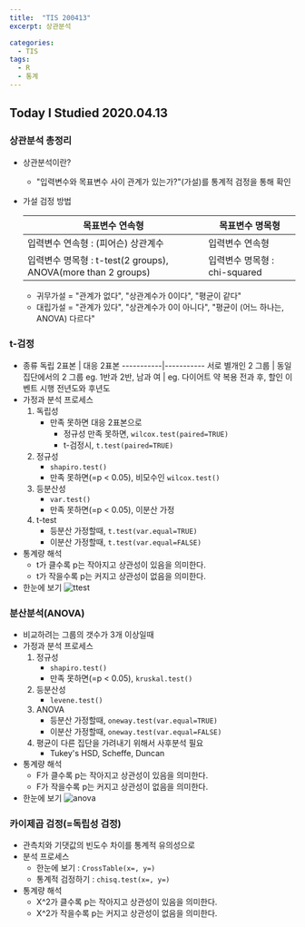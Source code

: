 ```yaml
---
title:  "TIS 200413"
excerpt: 상관분석 

categories:
  - TIS
tags:
  - R
  - 통계
---
```


## Today I Studied 2020.04.13

### 상관분석 총정리
* 상관분석이란?
  - "입력변수와 목표변수 사이 관계가 있는가?"(가설)를 통계적 검정을 통해 확인
  
* 가설 검정 방법
  
  목표변수 연속형 | 목표변수 명목형
  --------------|---------------
  입력변수 연속형 : (피어슨) 상관계수 | 입력변수 연속형
  입력변수 명목형 : t-test(2 groups), ANOVA(more than 2 groups) | 입력변수 명목형 : chi-squared 
  
  - 귀무가설 = "관계가 없다", "상관계수가 0이다", "평균이 같다"
  - 대립가설 = "관계가 있다", "상관계수가 0이 아니다", "평균이 (어느 하나는, ANOVA) 다르다"

### t-검정
* 종류
  독립 2표본 | 대응 2표본
  -----------|-----------
  서로 별개인 2 그룹 | 동일 집단에서의 2 그룹
  eg. 1반과 2반, 남과 여 | eg. 다이어트 약 복용 전과 후, 할인 이벤트 시행 전년도와 후년도  
* 가정과 분석 프로세스
    1. 독립성 
        - 만족 못하면 대응 2표본으로
            - 정규성 만족 못하면, `wilcox.test(paired=TRUE)`
            - t-검정시, `t.test(paired=TRUE)`
    2. 정규성
        - `shapiro.test()`
        - 만족 못하면(=p < 0.05), 비모수인 `wilcox.test()` 
    3. 등분산성
        - `var.test()`
        - 만족 못하면(=p < 0.05), 이분산 가정
    4. t-test
        - 등분산 가정할때, `t.test(var.equal=TRUE)`
        - 이분산 가정할때, `t.test(var.equal=FALSE)`
* 통계량 해석
    - t가 클수록 p는 작아지고 상관성이 있음을 의미한다.
    - t가 작을수록 p는 커지고 상관성이 없음을 의미한다.
* 한눈에 보기 
![ttest](https://user-images.githubusercontent.com/59638493/79142666-ce9c5480-7df6-11ea-99d2-578189e4e6e7.jpg)   

### 분산분석(ANOVA)
* 비교하려는 그룹의 갯수가 3개 이상일때
* 가정과 분석 프로세스
    1. 정규성
        - `shapiro.test()`
        - 만족 못하면(=p < 0.05), `kruskal.test()`
    2. 등분산성
        - `levene.test()`
    3. ANOVA
        - 등분산 가정할때, `oneway.test(var.equal=TRUE)`
        - 이분산 가정할때, `oneway.test(var.equal=FALSE)`
    4. 평균이 다른 집단을 가려내기 위해서 사후분석 필요
        - Tukey's HSD, Scheffe, Duncan
* 통계량 해석
    - F가 클수록 p는 작아지고 상관성이 있음을 의미한다.
    - F가 작을수록 p는 커지고 상관성이 없음을 의미한다.
* 한눈에 보기
![anova](https://user-images.githubusercontent.com/59638493/79142542-a14fa680-7df6-11ea-9e60-11dd0a189456.jpg)
 
### 카이제곱 검정(=독립성 검정)
* 관측치와 기댓값의 빈도수 차이를 통계적 유의성으로 
* 분석 프로세스
    - 한눈에 보기 : `CrossTable(x=, y=)`
    - 통계적 검정하기 : `chisq.test(x=, y=)`
* 통계량 해석
    - X^2가 클수록 p는 작아지고 상관성이 있음을 의미한다.
    - X^2가 작을수록 p는 커지고 상관성이 없음을 의미한다.

